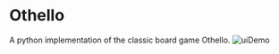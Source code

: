# Othello
A python implementation of the classic board game Othello.
![uiDemo](https://user-images.githubusercontent.com/83682911/131616823-a5f8a7bb-e80f-4957-8d67-0acbaccb2f65.png)

